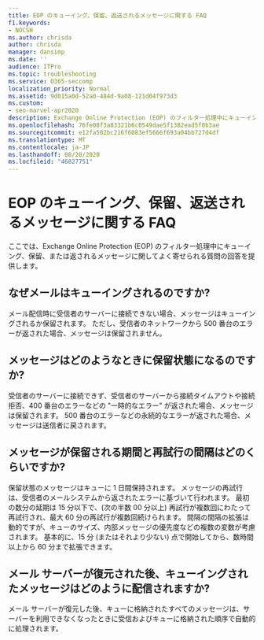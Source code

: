 ```yaml
---
title: EOP のキューイング、保留、返送されるメッセージに関する FAQ
f1.keywords:
- NOCSH
ms.author: chrisda
author: chrisda
manager: dansimp
ms.date: ''
audience: ITPro
ms.topic: troubleshooting
ms.service: O365-seccomp
localization_priority: Normal
ms.assetid: 9d015a0d-52a0-484d-9a08-121d04f973d3
ms.custom:
- seo-marvel-apr2020
description: Exchange Online Protection (EOP) のフィルター処理中にキューイング、保留、または返されるメッセージに関する最も一般的な質問への回答を示します。
ms.openlocfilehash: 76fe08f3a83321b6c0549dae5f1382ead5f0b3ae
ms.sourcegitcommit: e12fa502bc216f6083ef5666f693a04bb727d4df
ms.translationtype: MT
ms.contentlocale: ja-JP
ms.lasthandoff: 08/20/2020
ms.locfileid: "46827751"
---
```

# <a name="eop-queued-deferred-and-bounced-messages-faq"></a>EOP のキューイング、保留、返送されるメッセージに関する FAQ

ここでは、Exchange Online Protection (EOP) のフィルター処理中にキューイング、保留、または返されるメッセージに関してよく寄せられる質問の回答を提供します。

## <a name="why-is-mail-queuing"></a>なぜメールはキューイングされるのですか?

メール配信時に受信者のサーバーに接続できない場合、メッセージはキューイングされるか保留されます。 ただし、受信者のネットワークから 500 番台のエラーが返された場合、メッセージは保留されません。

## <a name="how-does-a-message-become-deferred"></a>メッセージはどのようなときに保留状態になるのですか?

受信者のサーバーに接続できず、受信者のサーバーから接続タイムアウトや接続拒否、400 番台のエラーなどの "一時的なエラー" が返された場合、メッセージは保留されます。 500 番台のエラーなどの永続的なエラーが返された場合、メッセージは送信者に戻されます。

## <a name="how-long-does-a-message-remain-in-deferral-and-what-is-the-retry-interval"></a>メッセージが保留される期間と再試行の間隔はどのくらいですか?

保留状態のメッセージはキューに 1 日間保持されます。 メッセージの再試行は、受信者のメールシステムから返されたエラーに基づいて行われます。 最初の数分の延期は 15 分以下で、(次の半数 00 分以上) 再試行が複数回にわたって再試行され、最大 60 分の再試行が複数回続けられます。 間隔の間隔の拡張は動的ですが、キューのサイズ、内部メッセージの優先度などの複数の変数が考慮されます。 基本的に、15 分 (またはそれより少ない) 点で開始してから、数時間以上から 60 分まで拡張できます。

## <a name="after-your-email-server-is-restored-how-are-queued-messages-distributed"></a>メール サーバーが復元された後、キューイングされたメッセージはどのように配信されますか?

メール サーバーが復元した後、キューに格納されたすべてのメッセージは、サーバーを利用できなくなったときに受信およびキューに格納された順序で自動的に処理されます。
